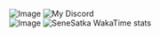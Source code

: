 
![Image](https://github-readme-stats.vercel.app/api?username=senesatka&show_icons=true&theme=dracula&rank_icon=github) ![My Discord](https://discord-readme-badge.vercel.app/api?id=812347817602842624)</br>![Image](https://github-readme-stats.vercel.app/api/top-langs/?username=senesatka&theme=dracula&langs_count=6&layout=donut)
![SeneSatka WakaTime stats](https://github-readme-stats.vercel.app/api/wakatime?username=SeneSatka&theme=dracula&show_icons=true&langs_count=7&custom_title=WakaTime%20All%20Stats)

